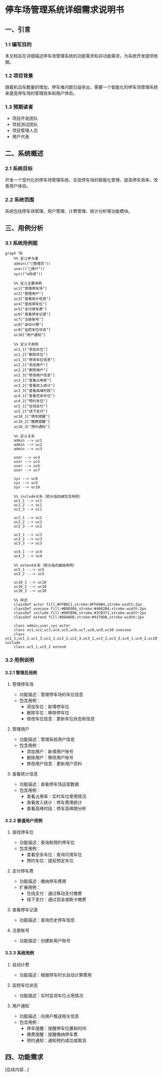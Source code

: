 # 停车场管理系统详细需求说明书

## 一、引言
### 1.1 编写目的
本文档旨在详细描述停车场管理系统的功能需求和非功能需求，为系统开发提供依据。

### 1.2 项目背景
随着机动车数量的增加，停车难问题日益突出，需要一个智能化的停车场管理系统来提高停车场的管理效率和用户体验。

### 1.3 预期读者
- 项目开发团队
- 项目测试团队
- 项目管理人员
- 用户代表

## 二、系统概述
### 2.1 系统目标
开发一个现代化的停车场管理系统，实现停车场的智能化管理，提高停车效率，改善用户体验。

### 2.2 系统范围
系统包括停车场管理、用户管理、计费管理、统计分析等功能模块。

## 三、用例分析
### 3.1 系统用例图

```mermaid
graph TB
    %% 定义参与者
    admin(("👤管理员"))
    user(("👤用户"))
    sys(("⚙系统"))

    %% 定义主要用例
    uc1["管理停车场"]
    uc2["管理用户"]
    uc3["查看统计信息"]
    uc4["查找停车位"]
    uc5["支付停车费"]
    uc6["查看停车记录"]
    uc7["注册账号"]
    uc8["自动计费"]
    uc9["监控车位状态"]
    uc10["用户通知"]

    %% 定义子用例
    uc1_1["添加车位"]
    uc1_2["删除车位"]
    uc1_3["修改车位信息"]
    uc2_1["添加用户"]
    uc2_2["删除用户"]
    uc2_3["修改用户信息"]
    uc3_1["查看占用率"]
    uc3_2["查看收入统计"]
    uc3_3["查看高峰时段"]
    uc4_1["查看空余车位"]
    uc4_2["预约车位"]
    uc5_1["在线支付"]
    uc5_2["线下支付"]
    uc10_1["停车提醒"]
    uc10_2["缴费提醒"]
    uc10_3["预约通知"]

    %% 定义关系
    admin --> uc1
    admin --> uc2
    admin --> uc3
    
    user --> uc4
    user --> uc5
    user --> uc6
    user --> uc7
    
    sys --> uc8
    sys --> uc9
    sys --> uc10

    %% include关系（箭头指向被包含用例）
    uc1_1 --> uc1
    uc1_2 --> uc1
    uc1_3 --> uc1
    
    uc2_1 --> uc2
    uc2_2 --> uc2
    uc2_3 --> uc2
    
    uc3_1 --> uc3
    uc3_2 --> uc3
    uc3_3 --> uc3
    
    uc4_1 --> uc4
    uc4_2 --> uc4
    
    %% extend关系（箭头指向基础用例）
    uc5_1 -.-> uc5
    uc5_2 -.-> uc5
    
    uc10_1 --> uc10
    uc10_2 --> uc10
    uc10_3 --> uc10

    %% 样式
    classDef actor fill:#FFB6C1,stroke:#FF69B4,stroke-width:2px
    classDef usecase fill:#B0E0E6,stroke:#4682B4,stroke-width:2px
    classDef include fill:#98FB98,stroke:#3CB371,stroke-width:2px
    classDef extend fill:#DDA0DD,stroke:#9370DB,stroke-width:2px

    class admin,user,sys actor
    class uc1,uc2,uc3,uc4,uc5,uc6,uc7,uc8,uc9,uc10 usecase
    class uc1_1,uc1_2,uc1_3,uc2_1,uc2_2,uc2_3,uc3_1,uc3_2,uc3_3,uc4_1,uc4_2,uc10_1,uc10_2,uc10_3 include
    class uc5_1,uc5_2 extend
```

### 3.2 用例说明

#### 3.2.1 管理员用例
1. 管理停车场
   - 功能描述：管理停车场的车位信息
   - 包含用例：
     * 添加车位：新增停车位
     * 删除车位：移除停车位
     * 修改车位信息：更新车位状态和信息

2. 管理用户
   - 功能描述：管理系统用户信息
   - 包含用例：
     * 添加用户：新增用户账号
     * 删除用户：移除用户账号
     * 修改用户信息：更新用户资料

3. 查看统计信息
   - 功能描述：查看停车场运营数据
   - 包含用例：
     * 查看占用率：实时车位使用情况
     * 查看收入统计：停车费用统计
     * 查看高峰时段：停车高峰期分析

#### 3.2.2 普通用户用例
1. 查找停车位
   - 功能描述：查询和预约停车位
   - 包含用例：
     * 查看空余车位：查询可用车位
     * 预约车位：提前预定车位

2. 支付停车费
   - 功能描述：缴纳停车费用
   - 扩展用例：
     * 在线支付：通过移动支付缴费
     * 线下支付：通过现金或刷卡缴费

3. 查看停车记录
   - 功能描述：查询历史停车信息

4. 注册账号
   - 功能描述：创建新用户账号

#### 3.2.3 系统用例
1. 自动计费
   - 功能描述：根据停车时长自动计算费用

2. 监控车位状态
   - 功能描述：实时监测车位占用情况

3. 用户通知
   - 功能描述：向用户推送相关信息
   - 包含用例：
     * 停车提醒：提醒停车位置和时间
     * 缴费提醒：提醒缴纳停车费
     * 预约通知：通知预约成功或取消

## 四、功能需求
[后续内容...] 